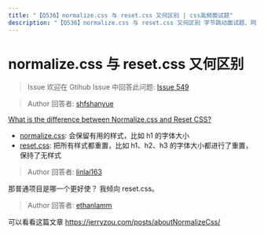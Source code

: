 ```yaml
---
title: "【Q536】normalize.css 与 reset.css 又何区别 | css高频面试题"
description: "【Q536】normalize.css 与 reset.css 又何区别 字节跳动面试题、阿里腾讯面试题、美团小米面试题。"
---
```


# normalize.css 与 reset.css 又何区别

> Issue
> 欢迎在 Gtihub Issue 中回答此问题: [Issue 549](https://github.com/shfshanyue/Daily-Question/issues/549)

> Author
> 回答者: [shfshanyue](https://github.com/shfshanyue)

[What is the difference between Normalize.css and Reset CSS?](https://stackoverflow.com/questions/6887336/what-is-the-difference-between-normalize-css-and-reset-css)

- [normalize.css](https://github.com/necolas/normalize.css/blob/master/normalize.css): 会保留有用的样式，比如 h1 的字体大小
- [reset.css](https://github.com/jgthms/minireset.css/blob/master/minireset.css): 把所有样式都重置，比如 h1、h2、h3 的字体大小都进行了重置，保持了无样式

> Author
> 回答者: [linlai163](https://github.com/linlai163)

那普通项目是哪一个更好使？
我倾向 reset.css。

> Author
> 回答者: [ethanlamm](https://github.com/ethanlamm)

可以看看这篇文章 https://jerryzou.com/posts/aboutNormalizeCss/

